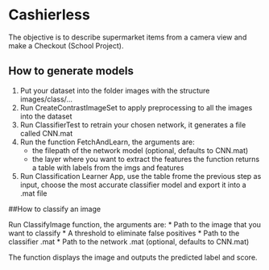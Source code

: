 # Cashierless
The objective is to describe supermarket items from a camera view and make a Checkout (School Project).

## How to generate models

1. Put your dataset into the folder images with the structure images/class/...
2. Run CreateContrastImageSet to apply preprocessing to all the images into 
    the dataset
3. Run ClassifierTest to retrain your chosen network, it generates a file 
    called CNN.mat
4. Run the function FetchAndLearn, the arguments are:
    * the filepath of the network model (optional, defaults to CNN.mat)
    * the layer where you want to extract the features
    the function returns a table with labels from the imgs and features
5. Run Classification Learner App, use the table frome the previous step as
    input, choose the most accurate classifier model and export it into a .mat
    file

##How to classify an image

Run ClassifyImage function, the arguments are:
    * Path to the image that you want to classify
    * A threshold to eliminate false positives 
    * Path to the classifier .mat
    * Path to the network .mat (optional, defaults to CNN.mat)

The function displays the image and outputs the predicted label and score.

